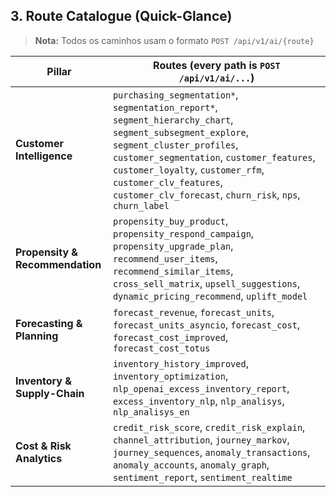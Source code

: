 ## 3. Route Catalogue (Quick-Glance)

> **Nota:** Todos os caminhos usam o formato `POST /api/v1/ai/{route}`

| **Pillar**                      | **Routes (every path is `POST /api/v1/ai/...`)**                                                                                                                                                                                                                                                                |
| ------------------------------- | --------------------------------------------------------------------------------------------------------------------------------------------------------------------------------------------------------------------------------------------------------------------------------------------------------------- |
| **Customer Intelligence**       | `purchasing_segmentation*`, `segmentation_report*`, `segment_hierarchy_chart`, `segment_subsegment_explore`, `segment_cluster_profiles`, `customer_segmentation`, `customer_features`, `customer_loyalty`, `customer_rfm`, `customer_clv_features`, `customer_clv_forecast`, `churn_risk`, `nps`, `churn_label` |
| **Propensity & Recommendation** | `propensity_buy_product`, `propensity_respond_campaign`, `propensity_upgrade_plan`, `recommend_user_items`, `recommend_similar_items`, `cross_sell_matrix`, `upsell_suggestions`, `dynamic_pricing_recommend`, `uplift_model`                                                                                   |
| **Forecasting & Planning**      | `forecast_revenue`, `forecast_units`, `forecast_units_asyncio`, `forecast_cost`, `forecast_cost_improved`, `forecast_cost_totus`                                                                                                                                                                                |
| **Inventory & Supply-Chain**    | `inventory_history_improved`, `inventory_optimization`, `nlp_openai_excess_inventory_report`, `excess_inventory_nlp`, `nlp_analisys`, `nlp_analisys_en`                                                                                                                                                         |
| **Cost & Risk Analytics**       | `credit_risk_score`, `credit_risk_explain`, `channel_attribution`, `journey_markov`, `journey_sequences`, `anomaly_transactions`, `anomaly_accounts`, `anomaly_graph`, `sentiment_report`, `sentiment_realtime`                                                                                                 |
